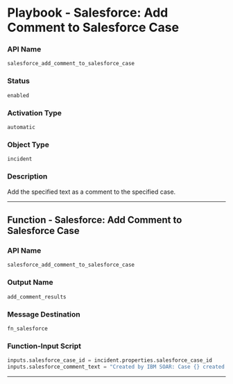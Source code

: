 <!--
    DO NOT MANUALLY EDIT THIS FILE
    THIS FILE IS AUTOMATICALLY GENERATED WITH resilient-sdk codegen
    Generated with resilient-sdk v49.1.51
-->

# Playbook - Salesforce: Add Comment to Salesforce Case

### API Name
`salesforce_add_comment_to_salesforce_case`

### Status
`enabled`

### Activation Type
`automatic`

### Object Type
`incident`

### Description
Add the specified text as a comment to the specified case.


---
## Function - Salesforce: Add Comment to Salesforce Case

### API Name
`salesforce_add_comment_to_salesforce_case`

### Output Name
`add_comment_results`

### Message Destination
`fn_salesforce`

### Function-Input Script
```python
inputs.salesforce_case_id = incident.properties.salesforce_case_id
inputs.salesforce_comment_text = "Created by IBM SOAR: Case {} created in IBM SOAR".format(incident.id)
```

---

